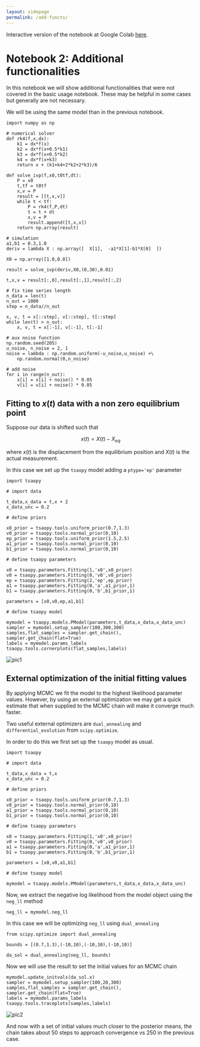 ```yaml
---
layout: sidepage
permalink: /add-functs/
---
```


Interactive version of the notebook at Google Colab [here](https://colab.research.google.com/drive/1VNKnvGW3U35vLyiSXX9e4blLxyCp4rCD?usp=sharing).

# Notebook 2: Additional functionalities

In this notebook we will show additional functionalities that were not covered in the basic usage notebook. These may be helpful in some cases but generally are not necessary.

We will be using the same model than in the previous notebook.

```
import numpy as np

# numerical solver
def rk4(f,x,dx):
    k1 = dx*f(x)
    k2 = dx*f(x+0.5*k1)
    k3 = dx*f(x+0.5*k2)
    k4 = dx*f(x+k3)
    return x + (k1+k4+2*k2+2*k3)/6

def solve_ivp(f,x0,t0tf,dt):
    P = x0
    t,tf = t0tf
    x,v = P
    result = [[t,x,v]]
    while t < tf:
        P = rk4(f,P,dt)
        t = t + dt
        x,v = P
        result.append([t,x,v])
    return np.array(result)

# simulation
a1,b1 = 0.3,1.0
deriv = lambda X : np.array([  X[1],  -a1*X[1]-b1*X[0]  ])

X0 = np.array([1.0,0.0])

result = solve_ivp(deriv,X0,(0,30),0.01)

t,x,v = result[:,0],result[:,1],result[:,2]

# fix time series length
n_data = len(t)
n_out = 1000
step = n_data//n_out

x, v, t = x[::step], v[::step], t[::step]
while len(t) > n_out:
    x, v, t = x[:-1], v[:-1], t[:-1]

# aux noise function
np.random.seed(205)
u_noise, n_noise = 2, 1
noise = lambda : np.random.uniform(-u_noise,u_noise) +\
    np.random.normal(0,n_noise)

# add noise
for i in range(n_out):
    x[i] = x[i] + noise() * 0.05
    v[i] = v[i] + noise() * 0.05
```

## Fitting to $x(t)$ data with a non zero equilibrium point

Suppose our data is shifted such that

$$ x(t) = X(t) - X_{eq} $$

where $x(t)$ is the displacement from the equilibrium position and $X(t)$ is the actual measurement. 

In this case we set up the `tsaopy` model adding a `ptype='ep'` parameter

```
import tsaopy

# import data

t_data,x_data = t,x + 2
x_data_unc = 0.2

# define priors

x0_prior = tsaopy.tools.uniform_prior(0.7,1.3)
v0_prior = tsaopy.tools.normal_prior(0,10)
ep_prior = tsaopy.tools.uniform_prior(1.5,2.5)
a1_prior = tsaopy.tools.normal_prior(0,10)
b1_prior = tsaopy.tools.normal_prior(0,10)

# define tsaopy parameters

x0 = tsaopy.parameters.Fitting(1,'x0',x0_prior)
v0 = tsaopy.parameters.Fitting(0,'v0',v0_prior)
ep = tsaopy.parameters.Fitting(2,'ep',ep_prior)
a1 = tsaopy.parameters.Fitting(0,'a',a1_prior,1)
b1 = tsaopy.parameters.Fitting(0,'b',b1_prior,1)

parameters = [x0,v0,ep,a1,b1]

# define tsaopy model

mymodel = tsaopy.models.PModel(parameters,t_data,x_data,x_data_unc)
sampler = mymodel.setup_sampler(100,300,300)
samples,flat_samples = sampler.get_chain(), sampler.get_chain(flat=True)
labels = mymodel.params_labels
tsaopy.tools.cornerplots(flat_samples,labels)
```

![pic1](https://user-images.githubusercontent.com/94293518/173155321-01fc26a5-d3da-4ca8-b62f-d3541871b51c.png)

## External optimization of the initial fitting values

By applying MCMC we fit the model to the highest likelihood parameter values. However, by using an external optimization we may get a quick estimate that when supplied to the MCMC chain will make it converge much faster. 

Two useful external optimizers are `dual_annealing` and `differential_evolution` from `scipy.optimize`.

In order to do this we first set up the `tsaopy` model as usual.

```
import tsaopy

# import data

t_data,x_data = t,x
x_data_unc = 0.2

# define priors

x0_prior = tsaopy.tools.uniform_prior(0.7,1.3)
v0_prior = tsaopy.tools.normal_prior(0,10)
a1_prior = tsaopy.tools.normal_prior(0,10)
b1_prior = tsaopy.tools.normal_prior(0,10)

# define tsaopy parameters

x0 = tsaopy.parameters.Fitting(1,'x0',x0_prior)
v0 = tsaopy.parameters.Fitting(0,'v0',v0_prior)
a1 = tsaopy.parameters.Fitting(0,'a',a1_prior,1)
b1 = tsaopy.parameters.Fitting(0,'b',b1_prior,1)

parameters = [x0,v0,a1,b1]

# define tsaopy model

mymodel = tsaopy.models.PModel(parameters,t_data,x_data,x_data_unc)
```

Now, we extract the negative log likelihood from the model object using the `neg_ll` method

```
neg_ll = mymodel.neg_ll
```
In this case we will be optimizing `neg_ll` using `dual_annealing`

```
from scipy.optimize import dual_annealing

bounds = [(0.7,1.3),(-10,10),(-10,10),(-10,10)]

da_sol = dual_annealing(neg_ll, bounds)
```

Now we will use the result to set the initial values for an MCMC chain

```
mymodel.update_initvals(da_sol.x)
sampler = mymodel.setup_sampler(100,20,300)
samples,flat_samples = sampler.get_chain(), sampler.get_chain(flat=True)
labels = mymodel.params_labels
tsaopy.tools.traceplots(samples,labels)
```
![pic2](https://user-images.githubusercontent.com/94293518/173155550-b5742802-2502-49f9-b435-eb9b372c5b09.png)

And now with a set of initial values much closer to the posterior means, the chain takes about 50 steps to approach convergence vs 250 in the previous case.
